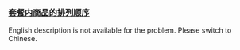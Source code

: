 ### [套餐内商品的排列顺序](https://leetcode.com/problems/zi-fu-chuan-de-pai-lie-lcof)

English description is not available for the problem. Please switch to Chinese.